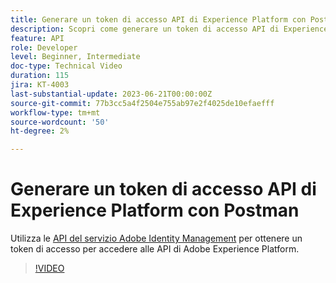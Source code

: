 ```yaml
---
title: Generare un token di accesso API di Experience Platform con Postman
description: Scopri come generare un token di accesso API di Experience Platform con Postman
feature: API
role: Developer
level: Beginner, Intermediate
doc-type: Technical Video
duration: 115
jira: KT-4003
last-substantial-update: 2023-06-21T00:00:00Z
source-git-commit: 77b3cc5a4f2504e755ab97e2f4025de10efaefff
workflow-type: tm+mt
source-wordcount: '50'
ht-degree: 2%

---
```



# Generare un token di accesso API di Experience Platform con Postman

Utilizza le [API del servizio Adobe Identity Management](https://github.com/adobe/experience-platform-postman-samples/tree/master/apis/ims) per ottenere un token di accesso per accedere alle API di Adobe Experience Platform.

>[!VIDEO](https://video.tv.adobe.com/v/39133/?learn=on&enablevpops&captions=ita)

